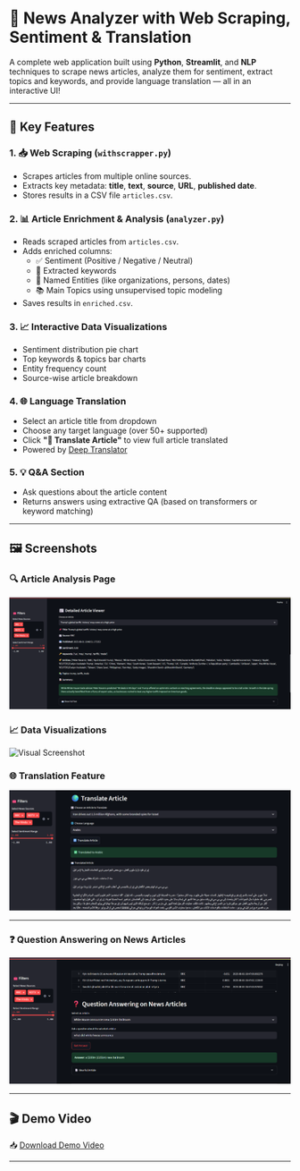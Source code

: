 # 📰 News Analyzer with Web Scraping, Sentiment & Translation

A complete web application built using **Python**, **Streamlit**, and **NLP** techniques to scrape news articles, analyze them for sentiment, extract topics and keywords, and provide language translation — all in an interactive UI!

---

## 🎯 Key Features

### 1. 📥 Web Scraping (`withscrapper.py`)
- Scrapes articles from multiple online sources.
- Extracts key metadata: **title**, **text**, **source**, **URL**, **published date**.
- Stores results in a CSV file `articles.csv`.

### 2. 📊 Article Enrichment & Analysis (`analyzer.py`)
- Reads scraped articles from `articles.csv`.
- Adds enriched columns:
  - ✅ Sentiment (Positive / Negative / Neutral)
  - 🔑 Extracted keywords
  - 🧠 Named Entities (like organizations, persons, dates)
  - 📚 Main Topics using unsupervised topic modeling
- Saves results in `enriched.csv`.

### 3. 📈 Interactive Data Visualizations
- Sentiment distribution pie chart
- Top keywords & topics bar charts
- Entity frequency count
- Source-wise article breakdown

### 4. 🌐 Language Translation 
- Select an article title from dropdown
- Choose any target language (over 50+ supported)
- Click **"🔁 Translate Article"** to view full article translated
- Powered by [Deep Translator](https://pypi.org/project/deep-translator/)

### 5. 💡 Q&A Section 
- Ask questions about the article content
- Returns answers using extractive QA (based on transformers or keyword matching)

---

## 🖼️ Screenshots

### 🔍 Article Analysis Page  
![Analysis Screenshot](screenshots/analysis.png)

### 📈 Data Visualizations  
![Visual Screenshot](screenshots/visuals.png)

### 🌐 Translation Feature  
![Translation Screenshot](screenshots/translation.png)

---
### ❓ Question Answering on News Articles
![Translation Screenshot](screenshots/qa.png)

---

## 🎬 Demo Video

📥 [Download Demo Video](videos/demo.mp4)

---


